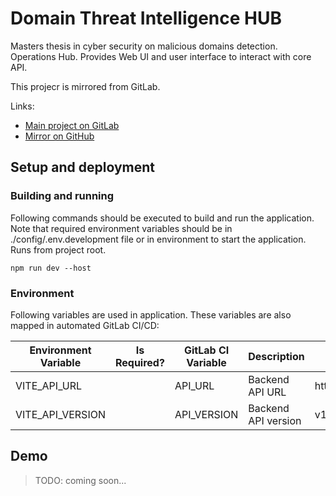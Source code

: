 # Domain Threat Intelligence HUB

Masters thesis in cyber security on malicious domains detection. Operations Hub.
Provides Web UI and user interface to interact with core API.

This projecr is mirrored from GitLab.

Links:

- [Main project on GitLab](https://gitlab.qvineox.ru/masters/domain-threat-intelligence-hub)
- [Mirror on GitHub](https://github.com/Qvineox/domain-threat-intelligence-hub-mirror)

## Setup and deployment

### Building and running

Following commands should be executed to build and run the application. Note that required environment variables should
be in ./config/.env.development file or in environment to start the application. Runs from project root.

```shell
npm run dev --host
```

### Environment

Following variables are used in application. These variables are also mapped in automated GitLab CI/CD:

| Environment Variable | 	Is Required? | 	GitLab CI Variable | 	Description        | 	Example values       |
|----------------------|---------------|---------------------|---------------------|-----------------------|
| VITE_API_URL         |               | API_URL             | Backend API URL     | http://localhost:7090 |
| VITE_API_VERSION     |               | API_VERSION         | Backend API version | v1                    |

## Demo

> TODO: coming soon...
